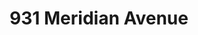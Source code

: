 ---
title: 931 Meridian Avenue
address: 931 Meridian Ave, San Jose, CA 95126
developer: Aria Build & Construction
municipality: San Jose
units: 53
phase: Under Review
permits:
    PRE24-220:
        status: Complete
        initial_date: 2024-09-09
        final_date: 2024-11-05
        apn: [28403011]
        address: 931 Meridian Ave, San Jose, CA 95126
        description: Enhanced Prelim to demo existing single family residences and construct a multifamily building with 53 units and 3,012 sf of commercial use
        names: MICHAELLE WILLIAMS; Amir Moeini w/ ARIA BUILD & CONSTRUCTION INC
geometry: ['37.30942569992425', '-121.91399910000001']
published: True
---